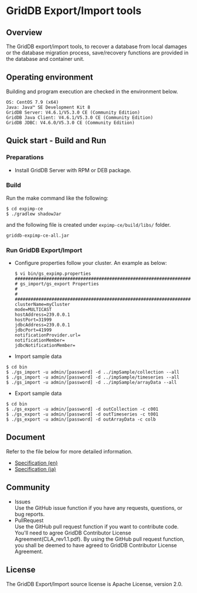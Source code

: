 # GridDB Export/Import tools

## Overview

The GridDB export/import tools, to recover a database from local damages or the database migration process, save/recovery functions are provided in the database and container unit.

## Operating environment

Building and program execution are checked in the environment below.

    OS: CentOS 7.9 (x64)
    Java: Java™ SE Development Kit 8
    GridDB Server: V4.6.1/V5.3.0 CE (Community Edition)
    GridDB Java Client: V4.6.1/V5.3.0 CE (Community Edition)
    GridDB JDBC: V4.6.0/V5.3.0 CE (Community Edition)
    
## Quick start - Build and Run

### Preparations

- Install GridDB Server with RPM or DEB package.

### Build

Run the make command like the following:
```
$ cd expimp-ce
$ ./gradlew shadowJar
```
and the following file is created under `expimp-ce/build/libs/` folder. 

```
griddb-expimp-ce-all.jar
```

### Run GridDB Export/Import

- Configure properties follow your cluster. An example as below:

  ```
  $ vi bin/gs_expimp.properties
  ######################################################################
  # gs_import/gs_export Properties
  #
  #
  ######################################################################
  clusterName=myCluster
  mode=MULTICAST
  hostAddress=239.0.0.1
  hostPort=31999
  jdbcAddress=239.0.0.1
  jdbcPort=41999
  notificationProvider.url=
  notificationMember=
  jdbcNotificationMember=
  
  ```

- Import sample data
```
$ cd bin
$ ./gs_import -u admin/[password] -d ../impSample/collection --all
$ ./gs_import -u admin/[password] -d ../impSample/timeseries --all
$ ./gs_import -u admin/[password] -d ../impSample/arrayData --all
```

- Export sample data
```
$ cd bin
$ ./gs_export -u admin/[password] -d outCollection -c c001
$ ./gs_export -u admin/[password] -d outTimeseries -c t001
$ ./gs_export -u admin/[password] -d outArrayData -c colb
```

## Document

  Refer to the file below for more detailed information.  
  - [Specification (en)](Specification_en.md)
  - [Specification (ja)](Specification_ja.md)


## Community
  * Issues  
    Use the GitHub issue function if you have any requests, questions, or bug reports. 
  * PullRequest  
    Use the GitHub pull request function if you want to contribute code. You'll need to agree GridDB Contributor License Agreement(CLA_rev1.1.pdf). By using the GitHub pull request function, you shall be deemed to have agreed to GridDB Contributor License Agreement.

## License
  The GridDB Export/Import source license is Apache License, version 2.0.  

